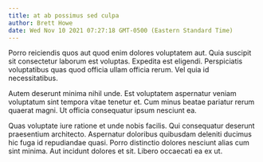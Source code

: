 ```yaml
---
title: at ab possimus sed culpa
author: Brett Howe
date: Wed Nov 10 2021 07:27:18 GMT-0500 (Eastern Standard Time)
---
```

Porro reiciendis quos aut quod enim dolores voluptatem aut. Quia suscipit sit consectetur laborum est voluptas. Expedita est eligendi. Perspiciatis voluptatibus quas quod officia ullam officia rerum. Vel quia id necessitatibus.

 Autem deserunt minima nihil unde. Est voluptatem aspernatur veniam voluptatum sint tempora vitae tenetur et. Cum minus beatae pariatur rerum quaerat magni. Ut officia consequatur ipsum nesciunt ea.

 Quas voluptate iure ratione et unde nobis facilis. Qui consequatur deserunt praesentium architecto. Aspernatur doloribus quibusdam deleniti ducimus hic fuga id repudiandae quasi. Porro distinctio dolores nesciunt alias cum sint minima. Aut incidunt dolores et sit. Libero occaecati ea ex ut.